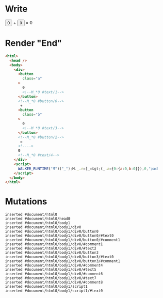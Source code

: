 # Write
  <div><button class=a>0<!--M_*0 #text/1--></button><!--M_*0 #button/0--> + <button class=b>0<!--M_*0 #text/3--></button><!--M_*0 #button/2--> = <!>0<!--M_*0 #text/4--></div><script>WALKER_RUNTIME("M")("_");M._.r=[_=>(_.a={0:{a:0,b:0}}),0,"packages/translator-tags/src/__tests__/fixtures/counter-intersection/template.marko_0",0];M._.w()</script>


# Render "End"
```html
<html>
  <head />
  <body>
    <div>
      <button
        class="a"
      >
        0
        <!--M_*0 #text/1-->
      </button>
      <!--M_*0 #button/0-->
       + 
      <button
        class="b"
      >
        0
        <!--M_*0 #text/3-->
      </button>
      <!--M_*0 #button/2-->
       = 
      <!---->
      0
      <!--M_*0 #text/4-->
    </div>
    <script>
      WALKER_RUNTIME("M")("_");M._.r=[_=&gt;(_.a={0:{a:0,b:0}}),0,"packages/translator-tags/src/__tests__/fixtures/counter-intersection/template.marko_0",0];M._.w()
    </script>
  </body>
</html>
```

# Mutations
```
inserted #document/html0
inserted #document/html0/head0
inserted #document/html0/body1
inserted #document/html0/body1/div0
inserted #document/html0/body1/div0/button0
inserted #document/html0/body1/div0/button0/#text0
inserted #document/html0/body1/div0/button0/#comment1
inserted #document/html0/body1/div0/#comment1
inserted #document/html0/body1/div0/#text2
inserted #document/html0/body1/div0/button3
inserted #document/html0/body1/div0/button3/#text0
inserted #document/html0/body1/div0/button3/#comment1
inserted #document/html0/body1/div0/#comment4
inserted #document/html0/body1/div0/#text5
inserted #document/html0/body1/div0/#comment6
inserted #document/html0/body1/div0/#text7
inserted #document/html0/body1/div0/#comment8
inserted #document/html0/body1/script1
inserted #document/html0/body1/script1/#text0
```